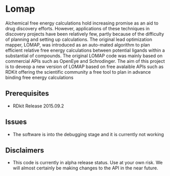 # Lomap
Alchemical free energy calculations hold increasing promise 
as an aid to drug discovery efforts. However, applications of 
these techniques in discovery projects have been relatively 
few, partly because of the difficulty of planning and setting up 
calculations. The original lead optimization mapper, LOMAP, was 
introduced as an auto-mated algorithm to plan efficient relative 
free energy calculations between potential ligands within 
a substantial of compounds. The original LOMAP code was mainly
based on commercial APIs such as OpenEye and Schrodinger. The aim 
of this project is to deveop a new version of LOMAP based on free
avalaible APIs such as RDKit offering the scientific community a 
free tool to plan in advance binding free energy calculations


## Prerequisites
* RDkit Release 2015.09.2

## Issues
* The software is into the debugging stage and it is currently not working

## Disclaimers
* This code is currently in alpha release status. Use at your own risk. We will almost certainly be making changes to the API in the near future.